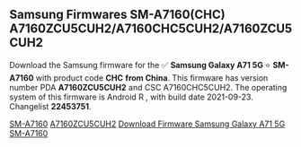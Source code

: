 <h2>Samsung Firmwares SM-A7160(CHC) A7160ZCU5CUH2/A7160CHC5CUH2/A7160ZCU5CUH2</h2>
Download the Samsung firmware for the ✅ <strong>Samsung Galaxy A71 5G </strong> ⭐ <strong>SM-A7160</strong> with product code <strong>CHC</strong> <strong> from China</strong>. This firmware has version number PDA <strong>A7160ZCU5CUH2</strong> and CSC A7160CHC5CUH2. The operating system of this firmware is Android R , with build date 2021-09-23. Changelist <strong>22453751</strong>.


[SM-A7160](https://samfirm.shop/samsung/model/SM-A7160)
[A7160ZCU5CUH2](https://samfirm.shop/samsung/pda/A7160ZCU5CUH2)
[Download Firmware Samsung Galaxy A71 5G SM-A7160](https://samfirm.shop/samsung/firmware/459480)
